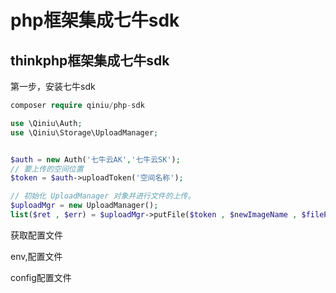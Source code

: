 
# php框架集成七牛sdk


## thinkphp框架集成七牛sdk

第一步，安装七牛sdk
```php
composer require qiniu/php-sdk
```



```php
use \Qiniu\Auth;
use \Qiniu\Storage\UploadManager;


$auth = new Auth('七牛云AK','七牛云SK');
// 要上传的空间位置
$token = $auth->uploadToken('空间名称');

// 初始化 UploadManager 对象并进行文件的上传。
$uploadMgr = new UploadManager();
list($ret , $err) = $uploadMgr->putFile($token , $newImageName , $filePath);
```


获取配置文件

env,配置文件

config配置文件

